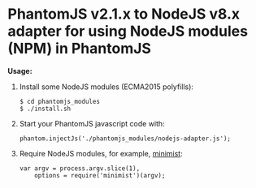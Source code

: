 # PhantomJS v2.1.x to NodeJS v8.x adapter for using NodeJS modules (NPM) in PhantomJS

**Usage:**

1) Install some NodeJS modules (ECMA2015 polyfills):

    ```
    $ cd phantomjs_modules
    $ ./install.sh
    ```
  
2) Start your PhantomJS javascript code with:

    `phantom.injectJs('./phantomjs_modules/nodejs-adapter.js');`
    
3) Require NodeJS modules, for example, [minimist](https://github.com/substack/minimist):

    ```
    var argv = process.argv.slice(1), 
        options = require('minimist')(argv);
    ```

